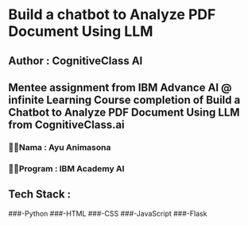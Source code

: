 # Build a chatbot to Analyze PDF Document Using LLM
## Author : CognitiveClass AI

Mentee assignment from IBM Advance AI @ infinite Learning
Course completion of Build a Chatbot to Analyze PDF Document Using LLM from CognitiveClass.ai
---

### 💐💫Nama     : Ayu Animasona
### 💐💫Program  : IBM Academy AI

## Tech Stack : 
   ###-Python
   ###-HTML
   ###-CSS
   ###-JavaScript
   ###-Flask
